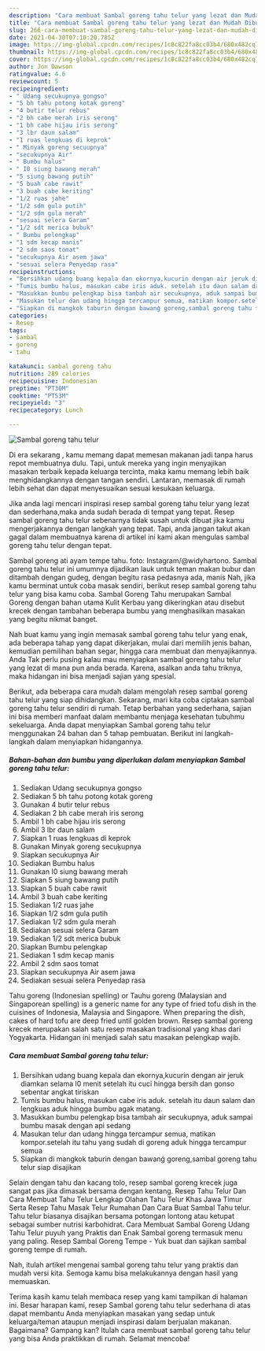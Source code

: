 ```yaml
---
description: "Cara membuat Sambal goreng tahu telur yang lezat dan Mudah Dibuat"
title: "Cara membuat Sambal goreng tahu telur yang lezat dan Mudah Dibuat"
slug: 266-cara-membuat-sambal-goreng-tahu-telur-yang-lezat-dan-mudah-dibuat
date: 2021-04-30T07:10:20.785Z
image: https://img-global.cpcdn.com/recipes/1c8c822fa8cc03b4/680x482cq70/sambal-goreng-tahu-telur-foto-resep-utama.jpg
thumbnail: https://img-global.cpcdn.com/recipes/1c8c822fa8cc03b4/680x482cq70/sambal-goreng-tahu-telur-foto-resep-utama.jpg
cover: https://img-global.cpcdn.com/recipes/1c8c822fa8cc03b4/680x482cq70/sambal-goreng-tahu-telur-foto-resep-utama.jpg
author: Jon Dawson
ratingvalue: 4.6
reviewcount: 5
recipeingredient:
- " Udang secukupnya gongso"
- "5 bh tahu potong kotak goreng"
- "4 butir telur rebus"
- "2 bh cabe merah iris serong"
- "1 bh cabe hijau iris serong"
- "3 lbr daun salam"
- "1 ruas lengkuas di keprok"
- " Minyak goreng secuupnya"
- "secukupnya Air"
- " Bumbu halus"
- " I0 siung bawang merah"
- "5 siung bawang putih"
- "5 buah cabe rawit"
- "3 buah cabe keriting"
- "1/2 ruas jahe"
- "1/2 sdm gula putih"
- "1/2 sdm gula merah"
- "sesuai selera Garam"
- "1/2 sdt merica bubuk"
- " Bumbu pelengkap"
- "1 sdm kecap manis"
- "2 sdm saos tomat"
- "secukupnya Air asem jawa"
- "sesuai selera Penyedap rasa"
recipeinstructions:
- "Bersihkan udang buang kepala dan ekornya,kucurin dengan air jeruk diamkan selama l0 menit setelah itu cuci hingga bersih dan gonso sebentar angkat tiriskan"
- "Tumis bumbu halus, masukan cabe iris aduk. setelah itu daun salam dan lengkuas aduk hingga bumbu agak matang."
- "Masukkan bumbu pelengkap bisa tambah air secukupnya, aduk sampai bumbu masak dengan api sedang"
- "Masukan telur dan udang hingga tercampur semua, matikan kompor.setelah itu tahu yang sudah di goreng aduk hingga tercampur semua"
- "Siapkan di mangkok taburin dengan bawanģ goreng,sambal goreng tahu telur siap disajikan"
categories:
- Resep
tags:
- sambal
- goreng
- tahu

katakunci: sambal goreng tahu 
nutrition: 289 calories
recipecuisine: Indonesian
preptime: "PT30M"
cooktime: "PT53M"
recipeyield: "3"
recipecategory: Lunch

---
```



![Sambal goreng tahu telur](https://img-global.cpcdn.com/recipes/1c8c822fa8cc03b4/680x482cq70/sambal-goreng-tahu-telur-foto-resep-utama.jpg)

Di era  sekarang , kamu memang dapat memesan makanan jadi tanpa harus repot membuatnya dulu. Tapi, untuk mereka yang ingin menyajikan masakan terbaik kepada keluarga tercinta, maka kamu memang lebih baik menghidangkannya dengan tangan sendiri. Lantaran, memasak di rumah lebih sehat dan dapat menyesuaikan sesuai kesukaan keluarga.

Jika anda lagi mencari inspirasi resep sambal goreng tahu telur yang lezat dan sederhana,maka anda sudah berada di tempat yang tepat. Resep sambal goreng tahu telur  sebenarnya tidak susah untuk dibuat jika kamu mengerjakannya dengan langkah yang tepat. Tapi, anda jangan takut akan gagal dalam membuatnya 
karena di artikel ini kami akan mengulas sambal goreng tahu telur dengan tepat.  

Sambal goreng ati ayam tempe tahu. foto: Instagram/@widyhartono. Sambal goreng tahu telur ini umumnya dijadikan lauk untuk teman makan bubur dan ditambah dengan gudeg, dengan begitu rasa pedasnya ada, manis Nah, jika kamu berminat untuk coba masak sendiri, berikut resep sambal goreng tahu telur yang bisa kamu coba. Sambal Goreng Tahu merupakan Sambal Goreng dengan bahan utama Kulit Kerbau yang dikeringkan atau disebut krecek dengan tambahan beberapa bumbu yang menghasilkan masakan yang begitu nikmat banget.

Nah buat kamu yang ingin memasak sambal goreng tahu telur yang enak, ada beberapa tahap yang dapat dikerjakan, mulai dari memilih jenis bahan, kemudian pemilihan bahan segar, hingga cara membuat dan menyajikannya. Anda Tak perlu pusing kalau mau menyiapkan sambal goreng tahu telur yang lezat di mana pun anda berada. Karena, asalkan anda  tahu triknya, maka hidangan ini bisa menjadi sajian yang spesial.

Berikut, ada beberapa cara mudah dalam mengolah resep sambal goreng tahu telur yang siap dihidangkan. Sekarang, mari kita coba ciptakan sambal goreng tahu telur sendiri di rumah. Tetap berbahan yang sederhana, sajian ini bisa memberi manfaat dalam membantu menjaga kesehatan tubuhmu sekeluarga. Anda dapat menyiapkan Sambal goreng tahu telur menggunakan 24 bahan dan 5 tahap pembuatan. Berikut ini langkah-langkah dalam menyiapkan hidangannya.

<!--inarticleads1-->

##### Bahan-bahan dan bumbu yang diperlukan dalam menyiapkan Sambal goreng tahu telur:

1. Sediakan  Udang secukupnya gongso
1. Sediakan 5 bh tahu potong kotak goreng
1. Gunakan 4 butir telur rebus
1. Sediakan 2 bh cabe merah iris serong
1. Ambil 1 bh cabe hijau iris serong
1. Ambil 3 lbr daun salam
1. Siapkan 1 ruas lengkuas di keprok
1. Gunakan  Minyak goreng secuķupnya
1. Siapkan secukupnya Air
1. Sediakan  Bumbu halus
1. Gunakan  I0 siung bawang merah
1. Siapkan 5 siung bawang putih
1. Siapkan 5 buah cabe rawit
1. Ambil 3 buah cabe keriting
1. Sediakan 1/2 ruas jahe
1. Siapkan 1/2 sdm gula putih
1. Sediakan 1/2 sdm gula merah
1. Sediakan sesuai selera Garam
1. Sediakan 1/2 sdt merica bubuk
1. Siapkan  Bumbu pelengkap
1. Sediakan 1 sdm kecap manis
1. Ambil 2 sdm saos tomat
1. Siapkan secukupnya Air asem jawa
1. Sediakan sesuai selera Penyedap rasa


Tahu goreng (Indonesian spelling) or Tauhu goreng (Malaysian and Singaporean spelling) is a generic name for any type of fried tofu dish in the cuisines of Indonesia, Malaysia and Singapore. When preparing the dish, cakes of hard tofu are deep fried until golden brown. Resep sambal goreng krecek merupakan salah satu resep masakan tradisional yang khas dari Yogyakarta. Hidangan ini menjadi salah satu masakan pelengkap wajib. 

<!--inarticleads2-->

##### Cara membuat Sambal goreng tahu telur:

1. Bersihkan udang buang kepala dan ekornya,kucurin dengan air jeruk diamkan selama l0 menit setelah itu cuci hingga bersih dan gonso sebentar angkat tiriskan
1. Tumis bumbu halus, masukan cabe iris aduk. setelah itu daun salam dan lengkuas aduk hingga bumbu agak matang.
1. Masukkan bumbu pelengkap bisa tambah air secukupnya, aduk sampai bumbu masak dengan api sedang
1. Masukan telur dan udang hingga tercampur semua, matikan kompor.setelah itu tahu yang sudah di goreng aduk hingga tercampur semua
1. Siapkan di mangkok taburin dengan bawanģ goreng,sambal goreng tahu telur siap disajikan


Selain dengan tahu dan kacang tolo, resep sambal goreng krecek juga sangat pas jika dimasak bersama dengan kentang. Resep Tahu Telur Dan Cara Membuat Tahu Telur Lengkap Olahan Tahu Telur Khas Jawa Timur Serta Resep Tahu Masak Telur Rumahan Dan Cara Buat Sambal Tahu telur. Tahu telur biasanya disajikan bersama potongan lontong atau ketupat sebagai sumber nutrisi karbohidrat. Cara Membuat Sambal Goreng Udang Tahu Telur puyuh yang Praktis dan Enak Sambal goreng termasuk menu yang paling. Resep Sambal Goreng Tempe - Yuk buat dan sajikan sambal goreng tempe di rumah. 

Nah, itulah artikel mengenai  sambal goreng tahu telur  yang praktis dan mudah versi kita. Semoga kamu bisa melakukannya dengan hasil yang memuaskan. 

Terima kasih kamu telah membaca resep yang kami tampilkan di halaman ini. Besar harapan kami, resep  Sambal goreng tahu telur sederhana di atas dapat membantu Anda menyiapkan masakan yang sedap untuk keluarga/teman ataupun menjadi inspirasi dalam berjualan makanan. Bagaimana? Gampang kan? Itulah cara membuat sambal goreng tahu telur yang bisa Anda praktikkan di rumah. Selamat mencoba!

